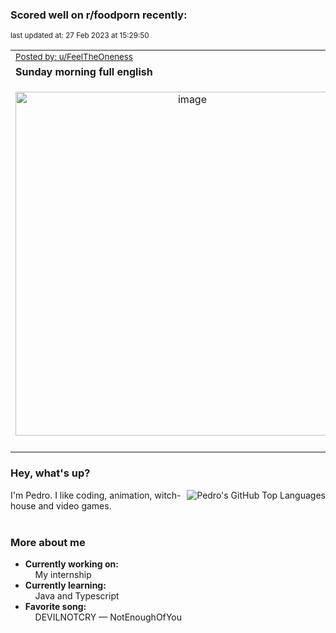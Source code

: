 ### Scored well on r/foodporn recently:

<p align="left"><sub>last updated at: 27 Feb 2023 at 15:29:50</sub></p>

|   |
| --- |
| <sub>[Posted by: u/FeelTheOneness][source]</sub> |
| **Sunday morning full english** | 
|<p align="center"> <img alt="image" src="https://i.redd.it/9c689uopkkka1.jpg" width="550" /> </p>|
|   |

### Hey, what's up?
<img align="right" alt="Pedro's GitHub Top Languages" src="https://github-readme-stats.vercel.app/api/top-langs/?username=PedrosUsername&exclude_repo=HW2&layout=compact" />

I'm Pedro. I like coding, animation, witch-house and video games.<br><br>

### More about me
- **Currently working on:**  
&nbsp;&nbsp;&nbsp;&nbsp;My internship
- **Currently learning:**  
&nbsp;&nbsp;&nbsp;&nbsp;Java and Typescript
- **Favorite song:**  
&nbsp;&nbsp;&nbsp;&nbsp;DEVILNOTCRY — NotEnoughOfYou<br><br>

  



  
  
  
[linkedin]: https://linkedin.com/in/pedro-h-r-gomes-8a487b14a/
[gmail]: mailto:pilique11@gmail.com
[source]: https://reddit.com/r/FoodPorn/comments/11cg40s/sunday_morning_full_english/
[redditAPI]: https://www.reddit.com/dev/api/